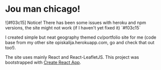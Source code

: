 <h1>Jou man chicago!</h1>
![#f03c15] Notice! There has been some issues with heroku and npm versions, the site might not work (if I haven't yet fixed it) `#f03c15`

I created simple but neat geography themed cv/portfolio site for me (code base from my other site opiskalija.herokuapp.com, go and check that out too!). 


The site uses mainly React and React-LeafletJS.
This project was bootstrapped with [Create React App](https://github.com/facebook/create-react-app).
